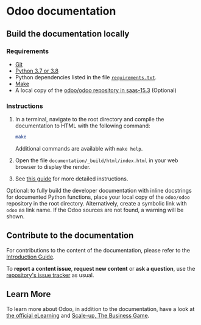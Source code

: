 # Odoo documentation

## Build the documentation locally

### Requirements

- [Git](https://www.odoo.com/documentation/saas-15.3/contributing/documentation.html#install-git)
- [Python 3.7 or 3.8](https://www.odoo.com/documentation/saas-15.3/contributing/documentation.html#python)
- Python dependencies listed in the file [`requirements.txt`](https://github.com/odoo/documentation/tree/saas-15.3/requirements.txt).
- [Make](https://www.odoo.com/documentation/saas-15.3/contributing/documentation.html#make)
- A local copy of the [odoo/odoo repository in saas-15.3](https://github.com/odoo/odoo/tree/saas-15.3) (Optional)

### Instructions

1. In a terminal, navigate to the root directory and compile the documentation to HTML with the
   following command:

   ```sh
   make
   ```

   Additional commands are available with `make help`.

2. Open the file `documentation/_build/html/index.html` in your web browser to display the render.

3. See [this guide](https://www.odoo.com/documentation/saas-15.3/contributing/documentation.html#preview-your-changes)
   for more detailed instructions.

Optional: to fully build the developer documentation with inline docstrings for documented Python
functions, place your local copy of the `odoo/odoo` repository in the root directory. Alternatively,
create a symbolic link with `odoo` as link name. If the Odoo sources are not found, a warning will
be shown.

## Contribute to the documentation

For contributions to the content of the documentation, please refer to the
[Introduction Guide](https://www.odoo.com/documentation/saas-15.3/contributing/documentation.html).

To **report a content issue**, **request new content** or **ask a question**, use the
[repository's issue tracker](https://github.com/odoo/documentation-user/issues) as usual.

## Learn More

To learn more about Odoo, in addition to the documentation, have a look at
[the official eLearning](https://odoo.com/slides) and
[Scale-up, The Business Game](https://www.odoo.com/page/scale-up-business-game).